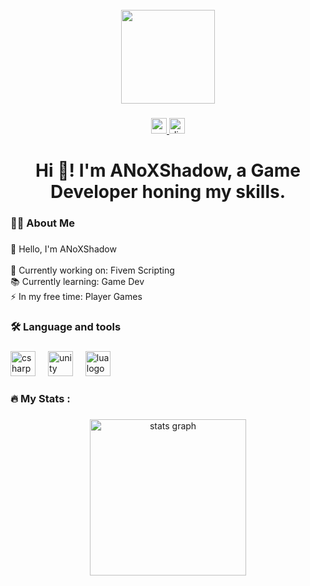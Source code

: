 <br clear="both">

<div align="center">
  <img height="150" src="https://cdn.discordapp.com/attachments/702427321742786611/1320194072899747910/giphy-1.gif?ex=6768b60a&is=6767648a&hm=df4e602ffe5dd7e8ec11d8268dc8e156e2a385515ed1f8fa125671bfbe780c95&"  />
</div>

###

<div align="center">
  <a href="https://www.youtube.com/@anoxstudios" target="_blank">
    <img src="https://img.shields.io/static/v1?message=Youtube&logo=youtube&label=&color=FF0000&logoColor=white&labelColor=&style=for-the-badge" height="25" alt="youtube logo"  />
  </a>
  <a href="https://discord.gg/gbJ5SyBJBv" target="_blank">
    <img src="https://img.shields.io/static/v1?message=Discord&logo=discord&label=&color=7289DA&logoColor=white&labelColor=&style=for-the-badge" height="25" alt="discord logo"  />
  </a>
</div>

###

<h1 align="center">Hi 👋! I'm ANoXShadow, a Game Developer honing my skills.</h1>

###

<h3 align="left">👩‍💻  About Me</h3>

###

<p align="left">👋 Hello, I'm ANoXShadow<br><br>    🔭 Currently working on: Fivem Scripting<br>    📚 Currently learning: Game Dev<br>    ⚡ In my free time: Player Games</p>

###

<h3 align="left">🛠 Language and tools</h3>

###

<div align="left">
  <img src="https://cdn.jsdelivr.net/gh/devicons/devicon/icons/csharp/csharp-original.svg" height="40" alt="csharp logo"  />
  <img width="12" />
  <img src="https://cdn.jsdelivr.net/gh/devicons/devicon/icons/unity/unity-original.svg" height="40" alt="unity logo"  />
  <img width="12" />
  <img src="https://cdn.jsdelivr.net/gh/devicons/devicon/icons/lua/lua-original.svg" height="40" alt="lua logo"  />
</div>

###

<h3 align="left">🔥   My Stats :</h3>

###

<div align="center">
  <img src="https://github-readme-stats.vercel.app/api?username=anoxshadow&hide_title=false&hide_rank=false&show_icons=true&include_all_commits=true&count_private=true&disable_animations=false&theme=dracula&locale=en&hide_border=false&order=1" height="250" alt="stats graph"  />
</div>

###

